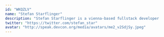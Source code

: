 ```yaml
---
id: "WKQZLV"
name: "Stefan Starflinger"
description: "Stefan Starflinger is a vienna-based fullstack developer at Bitfly. He attended the University of Vienna and graduated with a master's degree in business informatics. Currently he's working on multiple crypto related projects, namely Ethermine, Beaconcha.in and Ethermine Staking."
twitter: "https://twitter.com/stefan_star"
avatar: "http://speak.devcon.org/media/avatars/me2_v2SdjSy.jpeg"
---
```

